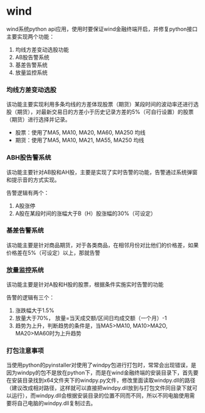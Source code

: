 # wind
wind系统python api应用，使用时要保证wind金融终端开启，并修复python接口  
主要实现两个功能：   
1. 均线方差变动选股功能
2. AB股告警系统
3. 基差告警系统
4. 放量监控系统

### 均线方差变动选股
该功能主要实现利用多条均线的方差体现股票（期货）某段时间的波动率还进行选股（期货），对最新交易日的方差小于历史记录方差的5%（可自行设置）的股票（期货）进行选择并记录。
* 股票：使用了MA5, MA10, MA20, MA60, MA250 均线
* 期货：使用了MA5, MA10, MA21, MA55, MA250 均线

### ABH股告警系统
该功能主要针对AB股和AH股，主要是实现了实时告警的功能，告警通过系统弹窗和提示音的方式实现。

告警逻辑有两个：  
1. A股涨停
2. A股在某段时间的涨幅大于B（H）股涨幅的30%（可设定）

### 基差告警系统
该功能主要是针对商品期货，对于各类商品，在相邻月份对比他们的价格差，如果价格差在5%（可设定）以上，那就告警

### 放量监控系统
该功能主要是针对A股和H股的股票，根据条件实施实时告警的功能

告警的逻辑有三个：
1. 涨跌幅大于1.5%
2. 放量大于70%， 放量=当天成交额/区间日均成交额（一个月）-1
3. 趋势为上升，判断趋势的条件是，当MA5>MA10, MA10>MA2O, MA20>MA60时为上升趋势

### 打包注意事项
当使用python的pyinstaller对使用了windpy包进行打包时，常常会出现错误，是因为windpy的包不是放在python下，而是在wind金融终端的安装目录下，首先要在安装目录找到x64文件夹下的windpy.py文件，修改里面读取windpy.dll的路径（建议改成相对路径，这样就可以直接把windpy.dll放到与打包文件同目录下就可以运行），而windpy.dll会根据安装目录的位置不同而不同，所以不同电脑使用需要将自己电脑的windpy.dll复制过去。
